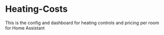 # Heating-Costs
This is the config and dashboard for heating controls and pricing per room for Home Assistant
